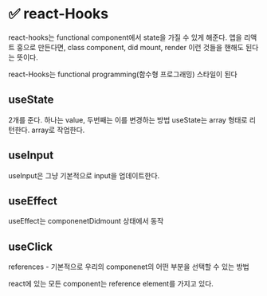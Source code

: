 # ✅ react-Hooks
react-hooks는 functional component에서 state을 가질 수 있게 해준다.
앱을 리액트 훙으로 만든다면, class component, did mount, render 이런 것들을 핸해도 된다는 뜻이다.

react-Hooks는 functional programming(함수형 프로그래밍) 스타일이 된다

## useState
2개를 준다. 하나는 value, 두번째는 이를 변경하는 방법
useState는 array 형태로 리턴한다. array로 작업한다.


## useInput

useInput은 그냥 기본적으로 input을 업데이트한다.

## useEffect

useEffect는 componenetDidmount 상태에서 동작

## useClick
references - 기본적으로 우리의 componenet의 어떤 부분을 선택할 수 있는 방법

react에 있는 모든 component는 reference element를 가지고 있다.